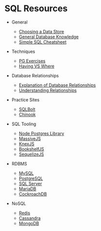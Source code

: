 # SQL Resources

* General

  * [Choosing a Data Store](Choosing_a_Data_Store.pdf)
  * [General Database Knowledge](Databases.pdf)
  * [Simple SQL Cheatsheet](https://github.com/enochtangg/quick-SQL-cheatsheet)

* Techniques

  * [PG Exercises](https://pgexercises.com/?utm_source=SitePoint&utm_medium=email&utm_campaign=Versioning)
  * [Having VS Where](https://stackoverflow.com/questions/287474/whats-the-difference-between-having-and-where)

* Database Relationships

  * [Explanation of Database Relationships](https://code.tutsplus.com/articles/sql-for-beginners-part-3-database-relationships--net-8561)
  * [Understanding Relationships](https://support.airtable.com/hc/en-us/articles/218734758-A-beginner-s-guide-to-many-to-many-relationships#types)

* Practice Sites

  * [SQLBolt](https://sqlbolt.com/)
  * [Chinook](chinook.ml)

* SQL Tooling

  * [Node Postgres Library](https://github.com/brianc/node-postgres)
  * [MassiveJS](https://massive-js.readthedocs.io/en/latest/)
  * [KnexJS](http://knexjs.org/)
  * [BookshelfJS](http://bookshelfjs.org/)
  * [SequelizeJS](http://docs.sequelizejs.com/)

* RDBMS

  * [MySQL](https://www.mysql.com/)
  * [PostgreSQL](https://www.postgresql.org/)
  * [SQL Server](https://www.microsoft.com/en-us/sql-server/sql-server-2017)
  * [MariaDB](https://mariadb.org/)
  * [CockroachDB](https://www.cockroachlabs.com/)

* NoSQL

  * [Redis](https://redis.io/)
  * [Cassandra](cassandra.apache.org/)
  * [MongoDB](https://www.mongodb.com/)
